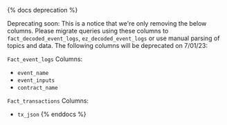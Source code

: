 {% docs deprecation %}

Deprecating soon: This is a notice that we're only removing the below columns. Please migrate queries using these columns to `fact_decoded_event_logs`, `ez_decoded_event_logs` or use manual parsing of topics and data. The following columns will be deprecated on 7/01/23:

`Fact_event_logs` Columns:
- `event_name`
- `event_inputs`
- `contract_name`

`Fact_transactions` Columns:
- `tx_json`
{% enddocs %}